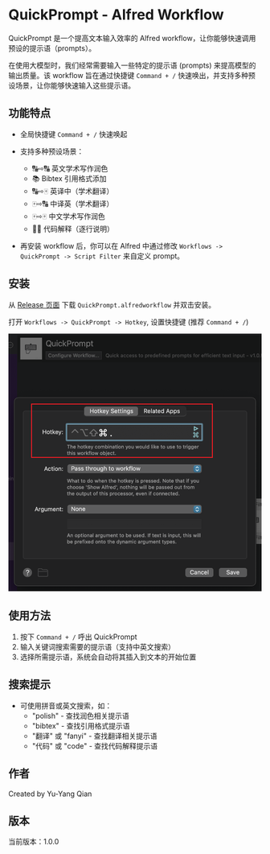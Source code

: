 # QuickPrompt - Alfred Workflow

QuickPrompt 是一个提高文本输入效率的 Alfred workflow，让你能够快速调用预设的提示语（prompts）。

在使用大模型时，我们经常需要输入一些特定的提示语 (prompts) 来提高模型的输出质量。该 workflow 旨在通过快捷键 `Command + /` 快速唤出，并支持多种预设场景，让你能够快速输入这些提示语。

## 功能特点

-   全局快捷键 `Command + /` 快速唤起
-   支持多种预设场景：

    -   🔠⇨🔠 英文学术写作润色
    -   📚 Bibtex 引用格式添加
    -   🔠⇨🀄️ 英译中（学术翻译）
    -   🀄️⇨🔠 中译英（学术翻译）
    -   🀄️⇨🀄️ 中文学术写作润色
    -   ✍🏻 代码解释（逐行说明）

-   再安装 workflow 后，你可以在 Alfred 中通过修改 `Workflows -> QuickPrompt -> Script Filter` 来自定义 prompt。

## 安装

从 [Release 页面](https://github.com/ZinYY/QuickPrompt_AlfredWorkflow/releases) 下载 `QuickPrompt.alfredworkflow` 并双击安装。

打开 `Workflows -> QuickPrompt -> Hotkey`, 设置快捷键 (推荐 `Command + /`)

![设置快捷键](figs/set_hotkey.png)

## 使用方法

1. 按下 `Command + /` 呼出 QuickPrompt
2. 输入关键词搜索需要的提示语（支持中英文搜索）
3. 选择所需提示语，系统会自动将其插入到文本的开始位置

## 搜索提示

-   可使用拼音或英文搜索，如：
    -   "polish" - 查找润色相关提示语
    -   "bibtex" - 查找引用格式提示语
    -   "翻译" 或 "fanyi" - 查找翻译相关提示语
    -   "代码" 或 "code" - 查找代码解释提示语

## 作者

Created by Yu-Yang Qian

## 版本

当前版本：1.0.0
